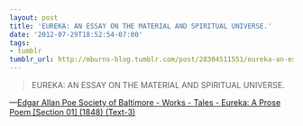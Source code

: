 ```yaml
---
layout: post
title: 'EUREKA: AN ESSAY ON THE MATERIAL AND SPIRITUAL UNIVERSE.'
date: '2012-07-29T18:52:54-07:00'
tags:
- tumblr
tumblr_url: http://mburns-blog.tumblr.com/post/28304511551/eureka-an-essay-on-the-material-and-spiritual
---
```

<blockquote>EUREKA: AN ESSAY ON THE MATERIAL AND SPIRITUAL UNIVERSE.</blockquote>&#8212;<a href="http://www.eapoe.org/works/essays/eureka1.htm">Edgar Allan Poe Society of Baltimore - Works - Tales - Eureka: A Prose Poem [Section 01] (1848) (Text-3)</a>
